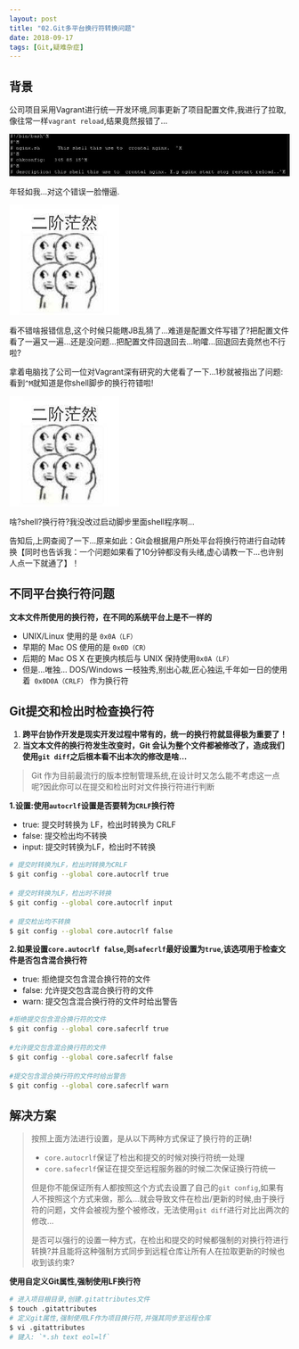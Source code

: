 ```yaml
---
layout: post
title: "02.Git多平台换行符转换问题"
date: 2018-09-17
tags: [Git,疑难杂症]
---
```

## 背景
公司项目采用Vagrant进行统一开发环境,同事更新了项目配置文件,我进行了拉取,像往常一样`vagrant reload`,结果竟然报错了...

![line break error](/images/article/git/different-os-line-break.png)

年轻如我...对这个错误一脸懵逼.

![mengbi](/images/article/git/mengbi.jpg)

看不错啥报错信息,这个时候只能瞎JB乱猜了...难道是配置文件写错了?把配置文件看了一遍又一遍...还是没问题...把配置文件回退回去...哟嚯...回退回去竟然也不行啦?

拿着电脑找了公司一位对Vagrant深有研究的大佬看了一下...1秒就被指出了问题:看到`^M`就知道是你shell脚步的换行符错啦!

![mengbi](/images/article/git/mengbi.jpg)

啥?shell?换行符?我没改过启动脚步里面shell程序啊...

告知后,上网查阅了一下...原来如此：Git会根据用户所处平台将换行符进行自动转换【同时也告诉我：一个问题如果看了10分钟都没有头绪,虚心请教一下...也许别人点一下就通了】！

## 不同平台换行符问题
**文本文件所使用的换行符，在不同的系统平台上是不一样的**
- UNIX/Linux 使用的是 `0x0A（LF）`
- 早期的 Mac OS 使用的是 `0x0D（CR）`
- 后期的 Mac OS X 在更换内核后与 UNIX 保持使用`0x0A（LF）`
- 但是...唯独... DOS/Windows 一枝独秀,别出心裁,匠心独运,千年如一日的使用着` 0x0D0A（CRLF）` 作为换行符

## Git提交和检出时检查换行符
1. **跨平台协作开发是现实开发过程中常有的，统一的换行符就显得极为重要了！**
2. **当文本文件的换行符发生改变时，Git 会认为整个文件都被修改了，造成我们使用`git diff`之后根本看不出本次的修改是啥...**

> Git 作为目前最流行的版本控制管理系统,在设计时又怎么能不考虑这一点呢?因此你可以在提交和检出时对文件换行符进行判断

**1.设置:使用`autocrlf`设置是否要转为`CRLF`换行符**
- true: 提交时转换为 LF，检出时转换为 CRLF
- false: 提交检出均不转换
- input: 提交时转换为LF，检出时不转换

```sh
# 提交时转换为LF，检出时转换为CRLF
$ git config --global core.autocrlf true

# 提交时转换为LF，检出时不转换
$ git config --global core.autocrlf input

# 提交检出均不转换
$ git config --global core.autocrlf false
```

**2.如果设置`core.autocrlf false`,则`safecrlf`最好设置为`true`,该选项用于检查文件是否包含混合换行符**
- true: 拒绝提交包含混合换行符的文件
- false: 允许提交包含混合换行符的文件
- warn: 提交包含混合换行符的文件时给出警告
```sh
#拒绝提交包含混合换行符的文件
$ git config --global core.safecrlf true   

#允许提交包含混合换行符的文件
$ git config --global core.safecrlf false   

#提交包含混合换行符的文件时给出警告
$ git config --global core.safecrlf warn
```

## 解决方案
> 按照上面方法进行设置，是从以下两种方式保证了换行符的正确!
> - `core.autocrlf`保证了检出和提交的时候对换行符统一处理
> - `core.safecrlf`保证在提交至远程服务器的时候二次保证换行符统一
>
> 但是你不能保证所有人都按照这个方式去设置了自己的`git config`,如果有人不按照这个方式来做，那么...就会导致文件在检出/更新的时候,由于换行符的问题，文件会被视为整个被修改，无法使用`git diff`进行对比出两次的修改...
>
> 是否可以强行的设置一种方式，在检出和提交的时候都强制的对换行符进行转换?并且能将这种强制方式同步到远程仓库让所有人在拉取更新的时候也收到该约束?

**使用自定义Git属性,强制使用LF换行符**
```sh
# 进入项目根目录,创建.gitattributes文件
$ touch .gitattributes
# 定义git属性,强制使用LF作为项目换行符,并强其同步至远程仓库
$ vi .gitattributes
# 键入: `*.sh text eol=lf`
```

